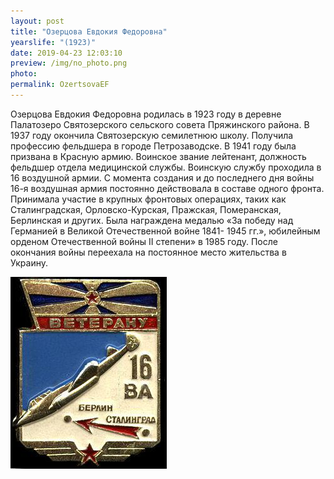 ```yaml
---
layout: post
title: "Озерцова Евдокия Федоровна"
yearslife: "(1923)"
date: 2019-04-23 12:03:10
preview: /img/no_photo.png
photo: 
permalink: OzertsovaEF
---
```


Озерцова Евдокия Федоровна родилась в 1923 году в деревне Палатозеро Святозерского сельского совета Пряжинского района. В 1937 году окончила Святозерскую семилетнюю школу. Получила профессию фельдшера в городе Петрозаводске. В 1941 году была призвана в Красную армию. Воинское звание лейтенант, должность фельдшер отдела медицинской службы. Воинскую службу проходила в 16 воздушной армии. С момента создания и до последнего дня войны 16-я воздушная армия постоянно действовала в составе одного фронта. Принимала участие в крупных фронтовых операциях, таких как Сталинградская, Орловско-Курская, Пражская, Померанская, Берлинская и других. Была награждена медалью «За победу над Германией в Великой Отечественной войне 1841- 1945 гг.», юбилейным орденом Отечественной войны II степени» в 1985 году. После окончания войны переехала на постоянное место жительства в Украину.

[<img src="/img/OzertsovaEF.jpg#thumbnail" alt="" title="">](/img/OzertsovaEF.jpg)